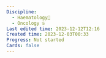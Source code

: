 ```yaml
---
Discipline:
  - Haematology🧛
  - Oncology ♋
Last edited time: 2023-12-12T12:16
Created time: 2023-12-03T00:33
Progress: Not started
Cards: false
---
```

